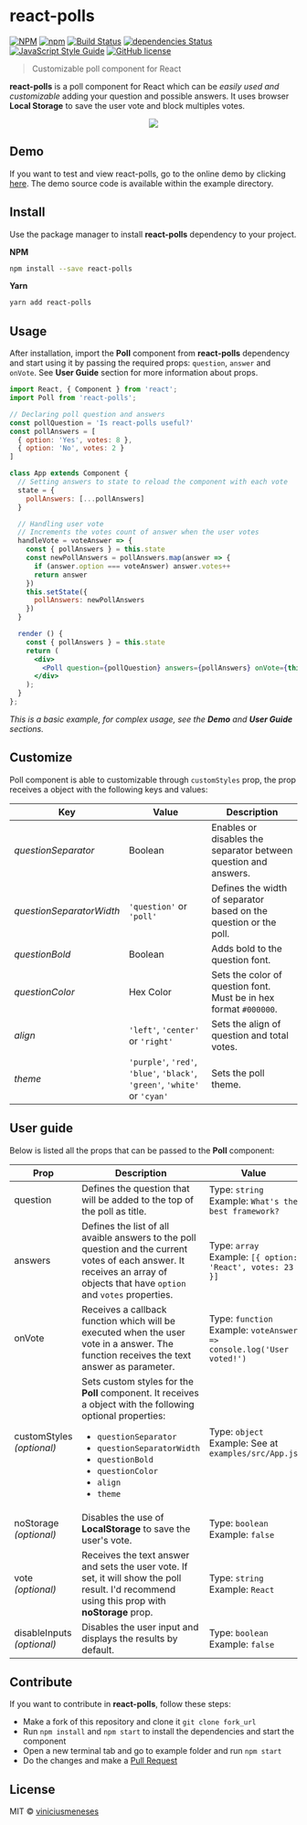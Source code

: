 # react-polls
[![NPM](https://img.shields.io/npm/v/react-polls.svg)](https://www.npmjs.com/package/react-polls)
[![npm](https://img.shields.io/npm/dw/react-polls.svg)](https://www.npmjs.com/package/react-polls)
[![Build Status](https://travis-ci.com/viniciusmeneses/react-polls.svg?branch=master)](https://travis-ci.com/viniciusmeneses/react-polls)
[![dependencies Status](https://david-dm.org/viniciusmeneses/react-polls/status.svg)](https://github.com/viniciusmeneses/react-polls/)
[![JavaScript Style Guide](https://img.shields.io/badge/code%20style-standard-brightgreen.svg)](https://standardjs.com)
[![GitHub license](https://img.shields.io/github/license/viniciusmeneses/react-polls.svg)](https://github.com/viniciusmeneses/react-polls/blob/master/LICENSE)

> Customizable poll component for React

**react-polls** is a poll component for React which can be *easily used and customizable* adding your question and possible answers. It uses browser **Local Storage** to save the user vote and block multiples votes.

<p align="center">
  <a href="http://react-polls.surge.sh/"><img src="./preview.png" /></a>
</p>

## Demo

If you want to test and view react-polls, go to the online demo by clicking [here](http://react-polls.surge.sh/). The demo source code is available within the example directory.

## Install

Use the package manager to install **react-polls** dependency to your project.

**NPM**
```bash
npm install --save react-polls
```
**Yarn**
```bash
yarn add react-polls
```

## Usage

After installation, import the **Poll** component from **react-polls** dependency and start using it by passing the required props: `question`, `answer` and `onVote`. See **User Guide** section for more information about props.

```jsx
import React, { Component } from 'react';
import Poll from 'react-polls';

// Declaring poll question and answers
const pollQuestion = 'Is react-polls useful?'
const pollAnswers = [
  { option: 'Yes', votes: 8 },
  { option: 'No', votes: 2 }
]

class App extends Component {
  // Setting answers to state to reload the component with each vote
  state = {
    pollAnswers: [...pollAnswers]
  }

  // Handling user vote
  // Increments the votes count of answer when the user votes
  handleVote = voteAnswer => {
    const { pollAnswers } = this.state
    const newPollAnswers = pollAnswers.map(answer => {
      if (answer.option === voteAnswer) answer.votes++
      return answer
    })
    this.setState({
      pollAnswers: newPollAnswers
    })
  }

  render () {
    const { pollAnswers } = this.state
    return (
      <div>
        <Poll question={pollQuestion} answers={pollAnswers} onVote={this.handleVote} />
      </div>
    );
  }
};
```

*This is a basic example, for complex usage, see the **Demo** and **User Guide** sections.*

## Customize

Poll component is able to customizable through `customStyles` prop, the prop receives a object with the following keys and values:

|Key|Value|Description|
|---|---|---|
|*questionSeparator*|Boolean|Enables or disables the separator between question and answers.
|*questionSeparatorWidth*|`'question'` or `'poll'`|Defines the width of separator based on the question or the poll.
|*questionBold*|Boolean|Adds bold to the question font.
|*questionColor*|Hex Color|Sets the color of question font. Must be in hex format `#000000`.
|*align*|`'left'`, `'center'` or `'right'`|Sets the align of question and total votes.
|*theme*|`'purple'`, `'red'`, `'blue'`, `'black'`, `'green'`, `'white'` or `'cyan'`|Sets the poll theme.

## User guide

Below is listed all the props that can be passed to the **Poll** component:

|Prop|Description|Value|
|---|---|---|
|question|Defines the question that will be added to the top of the poll as title.|Type: `string`<br/>Example: `What's the best framework?`|
|answers|Defines the list of all avaible answers to the poll question and the current votes of each answer. It receives an array of objects that have `option` and `votes` properties.|Type: `array`<br/>Example: ```[{ option: 'React', votes: 23 }]```|
|onVote|Receives a callback function which will be executed when the user vote in a answer. The function receives the text answer as parameter.|Type: `function`<br/>Example: ```voteAnswer => console.log('User voted!')```|
|customStyles *(optional)*|Sets custom styles for the **Poll** component. It receives a object with the following optional properties: <ul><li>`questionSeparator`</li> <li>`questionSeparatorWidth`</li> <li>`questionBold`</li> <li>`questionColor`</li> <li>`align`</li> <li>`theme`</li></ul>|Type: `object`<br/>Example: See at ```examples/src/App.js```|
|noStorage *(optional)*|Disables the use of **LocalStorage** to save the user's vote.|Type: `boolean`<br/>Example: ```false```|
|vote *(optional)*|Receives the text answer and sets the user vote. If set, it will show the poll result. I'd recommend using this prop with **noStorage** prop.|Type: `string`<br/>Example: ```React```|
|disableInputs *(optional)*|Disables the user input and displays the results by default.|Type: `boolean`<br/>Example: ```false```|

## Contribute

If you want to contribute in **react-polls**, follow these steps:

- Make a fork of this repository and clone it `git clone fork_url`
- Run ```npm install``` and ```npm start``` to install the dependencies and start the component
- Open a new terminal tab and go to example folder and run `npm start`
- Do the changes and make a [Pull Request](https://github.com/viniciusmeneses/react-polls/pulls)


## License

MIT © [viniciusmeneses](https://github.com/viniciusmeneses)
